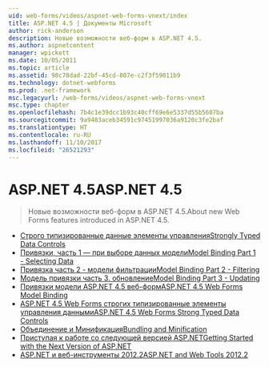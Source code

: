```yaml
---
uid: web-forms/videos/aspnet-web-forms-vnext/index
title: ASP.NET 4.5 | Документы Microsoft
author: rick-anderson
description: Новые возможности веб-форм в ASP.NET 4.5.
ms.author: aspnetcontent
manager: wpickett
ms.date: 10/05/2011
ms.topic: article
ms.assetid: 98c78dad-22bf-45cd-807e-c2f3f59011b9
ms.technology: dotnet-webforms
ms.prod: .net-framework
msc.legacyurl: /web-forms/videos/aspnet-web-forms-vnext
msc.type: chapter
ms.openlocfilehash: 7b4c1e39dcc1b93c40cff69e6e5337d55b5607ba
ms.sourcegitcommit: 9a9483aceb34591c97451997036a9120c3fe2baf
ms.translationtype: HT
ms.contentlocale: ru-RU
ms.lasthandoff: 11/10/2017
ms.locfileid: "26521293"
---
```

<a name="aspnet-45"></a><span data-ttu-id="6d033-103">ASP.NET 4.5</span><span class="sxs-lookup"><span data-stu-id="6d033-103">ASP.NET 4.5</span></span>
====================
> <span data-ttu-id="6d033-104">Новые возможности веб-форм в ASP.NET 4.5.</span><span class="sxs-lookup"><span data-stu-id="6d033-104">About new Web Forms features introduced in ASP.NET 4.5.</span></span>


- [<span data-ttu-id="6d033-105">Строго типизированные данные элементы управления</span><span class="sxs-lookup"><span data-stu-id="6d033-105">Strongly Typed Data Controls</span></span>](aspnet-vnext-videos-strongly-typed-data-controls.md)
- [<span data-ttu-id="6d033-106">Привязки, часть 1 — при выборе данных модели</span><span class="sxs-lookup"><span data-stu-id="6d033-106">Model Binding Part 1 - Selecting Data</span></span>](aspnet-vnext-videos-model-binding-part-1-selecting-data.md)
- [<span data-ttu-id="6d033-107">Привязка часть 2 - модели фильтрации</span><span class="sxs-lookup"><span data-stu-id="6d033-107">Model Binding Part 2 - Filtering</span></span>](aspnet-vnext-videos-model-binding-part-2-filtering.md)
- [<span data-ttu-id="6d033-108">Модель привязки часть 3. обновление</span><span class="sxs-lookup"><span data-stu-id="6d033-108">Model Binding Part 3 - Updating</span></span>](aspnet-vnext-videos-model-binding-part-3-updating.md)
- [<span data-ttu-id="6d033-109">Привязки модели ASP.NET 4.5 веб-форм</span><span class="sxs-lookup"><span data-stu-id="6d033-109">ASP.NET 4.5 Web Forms Model Binding</span></span>](aspnet-45-web-forms-model-binding.md)
- [<span data-ttu-id="6d033-110">ASP.NET 4.5 Web Forms строгих типизированные элементы управления данными</span><span class="sxs-lookup"><span data-stu-id="6d033-110">ASP.NET 4.5 Web Forms Strong Typed Data Controls</span></span>](aspnet-45-web-forms-strong-typed-data-controls.md)
- [<span data-ttu-id="6d033-111">Объединение и Минификация</span><span class="sxs-lookup"><span data-stu-id="6d033-111">Bundling and Minification</span></span>](aspnet-vnext-videos-bundling-and-minification.md)
- [<span data-ttu-id="6d033-112">Приступая к работе со следующей версией ASP.NET</span><span class="sxs-lookup"><span data-stu-id="6d033-112">Getting Started with the Next Version of ASP.NET</span></span>](getting-started-with-the-next-version-of-aspnet.md)
- [<span data-ttu-id="6d033-113">ASP.NET и веб-инструменты 2012.2</span><span class="sxs-lookup"><span data-stu-id="6d033-113">ASP.NET and Web Tools 2012.2</span></span>](aspnet-and-web-tools-20122.md)
